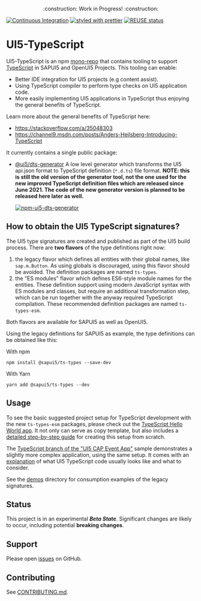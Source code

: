 <p align="center">
    :construction: Work in Progress! :construction:
</p>

[![Continuous Integration](https://github.com/SAP/ui5-typescript/actions/workflows/ci.yml/badge.svg?event=push)](https://github.com/SAP/ui5-typescript/actions/workflows/ci.yml)
[![styled with prettier](https://img.shields.io/badge/styled_with-prettier-ff69b4.svg)](https://github.com/prettier/prettier)
[![REUSE status](https://api.reuse.software/badge/github.com/SAP/ui5-typescript)](https://api.reuse.software/info/github.com/SAP/ui5-typescript)

# UI5-TypeScript

UI5-TypeScript is an npm [mono-repo][mono-repo] that contains tooling to support [TypeScript][typescript] in SAPUI5 and OpenUI5 Projects.
This tooling can enable:

- Better IDE integration for UI5 projects (e.g content assist).
- Using TypeScript compiler to perform type checks on UI5 application code.
- More easily implementing UI5 applications in TypeScript thus enjoying the general benefits of TypeScript.

Learn more about the general benefits of TypeScript here:

- https://stackoverflow.com/a/35048303
- https://channel9.msdn.com/posts/Anders-Hejlsberg-Introducing-TypeScript

It currently contains a single public package:

- [@ui5/dts-generator](./packages/dts-generator) A low level generator which transforms the UI5 api.json format to TypeScript definition (`*.d.ts`) file format. <b>NOTE: this is still the old version of the generator tool, not the one used for the new improved TypeScript definition files which are released since June 2021. The code of the new generator version is planned to be released here later as well.</b>

  [![npm-ui5-dts-generator][npm-ui5-dts-generator-image]][npm-ui5-dts-generator-url]

[npm-ui5-dts-generator-image]: https://img.shields.io/npm/v/@ui5/dts-generator.svg
[npm-ui5-dts-generator-url]: https://www.npmjs.com/package/@ui5/dts-generator

## How to obtain the UI5 TypeScript signatures?

The UI5 type signatures are created and published as part of the UI5 build process. There are <b>two flavors</b> of the type definitions right now:

1. the legacy flavor which defines all entities with their global names, like `sap.m.Button`. As using globals is discouraged, using this flavor should be avoided. The definition packages are named `ts-types`.
2. the "ES modules" flavor which defines ES6-style module names for the entities. These definition support using modern JavaScript syntax with ES modules and classes, but require an additional transformation step, which can be run together with the anyway required TypeScript compilation. These recommended definition packages are named `ts-types-esm`.

Both flavors are available for SAPUI5 as well as OpenUI5.

Using the legacy definitions for SAPUI5 as example, the type definitions can be obtained like this:

With npm

`npm install @sapui5/ts-types --save-dev`

With Yarn

`yarn add @sapui5/ts-types --dev`

## Usage

To see the basic suggested project setup for TypeScript development with the new `ts-types-esm` packages, please check out the [TypeScript Hello World app](https://github.com/SAP-samples/ui5-typescript-helloworld). It not only can serve as copy template, but also includes a [detailed step-by-step guide](https://github.com/SAP-samples/ui5-typescript-helloworld/blob/main/step-by-step.md) for creating this setup from scratch.

The [TypeScript branch of the "UI5 CAP Event App"](https://github.com/SAP-samples/ui5-cap-event-app/tree/typescript) sample demonstrates a slightly more complex application, using the same setup. It comes with an [explanation](https://github.com/SAP-samples/ui5-cap-event-app/blob/typescript/docs/typescript.md) of what UI5 TypeScript code usually looks like and what to consider.

See the [demos](./demos) directory for consumption examples of the legacy signatures.

## Status

This project is in an experimental **_Beta State_**. Significant changes are likely to occur,
including potential **breaking changes**.

## Support

Please open [issues](https://github.com/SAP/ui5-typescript/issues) on GitHub.

## Contributing

See [CONTRIBUTING.md](./CONTRIBUTING.md).

[typescript]: https://www.typescriptlang.org/
[mono-repo]: https://github.com/babel/babel/blob/master/doc/design/monorepo.md
[openui5]: https://openui5.org/
[ui5-tooling]: https://github.com/SAP/ui5-tooling
